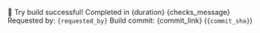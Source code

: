 🎉 Try build successful!
Completed in {duration}
{checks_message}
Requested by: `{requested_by}`
Build commit: {commit_link} (`{commit_sha}`)
